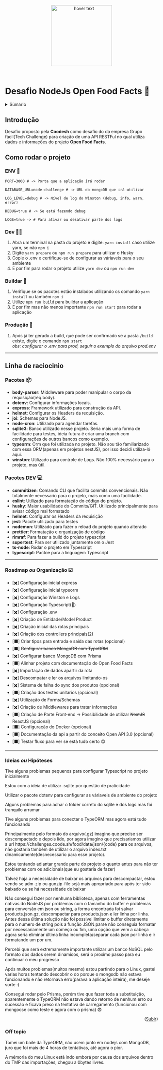<p align="center" style="padding: 5%" >
  <img src="https://hipsters.jobs/files/pictures/Coodesh-Logo-Vertical.png" width="200px" title="hover text">
</p>

# Desafio NodeJs Open Food Facts 🍕

<a name="readme-top"></a>

<details>
  <summary>Súmario</summary>
  <ol>
    <li>
      <a href="#introdução">Introdução</a>
    </li>
    <li>
      <a href="#como-rodar-o-projeto">Como rodar o projeto</a>
      <ul>
        <li><a href="#env-📄">.ENV</a></li>
        <li><a href="#dev-🧑‍💻️">Dev</a></li>
        <li><a href="#buildar-🧱">Buildar</a></li>
        <li><a href="#produção-🎥">Produção</a></li>
      </ul>
    </li>
    <li>
      <a href="#linha-de-raciocinio">Linha de raciocinio</a>
      <ul>
        <li><a href="#pacotes-📦">Pacotes</a></li>
        <li><a href="#pacotes-dev-💻">Pacotes DEV</a></li>
        <li><a href="#roadmap-ou-organização-☑️">Roadmap -> Organização</a></li>
        <li><a href="#ideias-ou-hipóteses">Ideias ou Hipóteses</a></li>
        <li><a href="#off-topic">Off topic</a></li>
      </ul>
    </li>
  </ol>
</details>

## **Introdução**

Desafio proposto pela **Coodesh** como desafio do da empresa Grupo fácil(Tech Challenge) para criação de uma API RESTFul no qual utiliza dados e informações do projeto **Open Food Facts**.

## **Como rodar o projeto**

### ENV 📄

```
PORT=3000 # -> Porta que a aplicação irá rodar

DATABASE_URL=node-challenge # -> URL do mongoDB que irá utilizar

LOG_LEVEL=debug # -> Nível de log do Winston (debug, info, warn, error)

DEBUG=true # -> Se está fazendo debug

LOGS=true -> # Para ativar ou desativar parte dos logs
```

### Dev 🧑‍💻️

1. Abra um terminal na pasta do projeto e digite: `yarn install` caso utilize yarn, se não `npm i`
2. Digite `yarn prepare` ou `npm run prepare` para utilizar o Husky
3. Copie o .env e certifique-se de configurar as váriaveis para o seu ambiente
4. E por fim para rodar o projeto utilize `yarn dev` ou `npm run dev`

### Buildar 🧱

1. Verifique se os pacotes estão instalados utilizando os comando `yarn install` ou também `npm i`
2. Utilize `npm run build` para buildar a aplicação
3. E por fim mas não menos importante `npm run start` para rodar a aplicação

### Produção 🎥

1. Após já ter gerado a build, que pode ser confirmado se a pasta `/build` existe, digite o comando `npm start` </br>
_obs: configurar o .env para prod, seguir o exemplo do arquivo prod.env_ 

___
## **Linha de raciocinio**

### Pacotes 📦

- **body-parser**: Middleware para poder manipular o corpo da requisição(req.body).
- **dotenv**: Configurar informações locais.
- **express**: Framework utilizado para construção da API.
- **helmet**: Configurar os Headers da requisição.
- **joi**: Schemas para NodeJS.
- **node-cron**: Utilizado para agendar tarefas.
- **sqlite3**: Banco utilizado nesse projeto.
  Seria mais uma forma de facilidade para testes, ideia futura é criar uma branch com configurações de outros bancos como exemplo.
- **typeorm**: Orm que foi utilizada no projeto.
  Não sou tão familiarizado com essa ORM(apenas em projetos nestJS), por isso decidi utiliza-ló aqui.
- **winston**: Utilizado para controle de Logs.
  Não 100% necessário para o projeto, mas útil.

### Pacotes **DEV** 💻

- **commitizen**: Comando CLI que facilita commits convencionais.
  Não totalmente necessario para o projeto, mais como uma facilidade.
- **eslint**: Utilizado para formatação do código do projeto.
- **husky**: Maior usabilidade do Commits/GIT.
  Utilizado principalmente para avisar código mal formatado
- **helmet**: Configurar os Headers da requisição
- **jest**: Pacote utilizado para testes
- **nodemon**: Utilizado para fazer o reload do projeto quando alterado
- **prettier**: Formatação e organização de código
- **rimraf**: Para fazer a build do projeto typescript
- **supertest**: Para ser utilizado juntamente om o Jest
- **ts-node**: Rodar o projeto em Typescript
- **typescript**: Pactoe para a linguagem Typescript

___
### **Roadmap _ou_ Organização ☑️**

- [✖️] Configuração inicial express
- [✖️] Configuração inicial typeorm
- [✖️] Configuração Winston e Logs
- [✖️] Configuração Typescript(💙)
- [✖️] Configuração .env
- [✖️] Criação de Entidade/Model Product
- [✖️] Criação inicial das rotas principais
- [✖️] Criação dos controllers principais(2)
- [⬛] Criar tipos para entrada e saida das rotas (opcional)
- [⬛] ~~Configurar banco MongoDB com TypeORM~~
- [✖️] Configurar banco MongoDB com Prisma
- [⬛] Alinhar projeto com documentação do Open Food Facts
- [✖️] Importação de dados apartir da rota
- [✖️] Descompatar e ler os arquivos limitando-os
- [✖️] Sistema de falha do sync dos produtos (opcional)
- [⬛] Criação dos testes unitarios (opcional)
- [✖️] Utilização de Forms/Schemas
- [✖️] Criação de Middlewares para tratar informações
- [⬛] Criação de Parte Front-end -> Possibilidade de utilizar ~~NextJS~~ ReactJS (opcional)
- [⬛] Configuração do Docker (opcional)
- [⬛] Documentação da api a partir do conceito Open API 3.0 (opcional)
- [⬛] Testar fluxo para ver se está tudo certo 😋

____
### **Ideias _ou_ Hipóteses**

<p>
  Tive alguns problemas pequenos para configurar Typescript no projeto inicialmente
</p>

<p>
  Estou com a ideia de utilizar .sqlite por questão de praticidade 
</p>


<p>
  Utilizar o pacote dotenv para configurar as váriaveis de ambiente do projeto
</p>

<p>
  Alguns problemas para achar o folder correto do sqlite e dos logs mas foi tranquilo arrumar
</p>

<p>
  Tive alguns problemas para conectar o TypeORM mas agora está tudo funcionando
</p>

<p>
  Principalmente pelo formato do arquivo(.gz) imagino que precise ser descompactado e depois lido, por agora imagino que precisariamos utilizar a url https://challenges.coode.sh/food/data/json/{code} para os arquivos, não gostaria também de utilizar o arquivo index.txt dinamicamente(desnecessario para esse projeto). 
</p>

<p>
  Estou tentando adiantar grande parte do projeto o quanto antes para não ter problemas com os adicionais(que eu gostaria de fazer)
</p>

<p>
  Talvez haja a necessidade de baixar os arquivos para descompactar, estou vendo se adm-zip ou gunzip-file sejá mais apropriado para após ter sido baixado ou se há necessidade de baixar
</p>


<p>
  Não consegui fazer por nenhuma biblioteca, apenas com ferramentas nativas do NodeJS por problemas com o tamanho do buffer e problemas para conversão em json ou string, a forma encontrada foi salvar products.json.gz, descompactar para products.json e ler linha por linha. Antes dessa última solução não foi possivel limitar o buffer diretamente para o numero de string pois a função JSON.parse não conseguia formatar por necessariamente um começo ou fim, uma opção que vem a cabeça agora seria eliminar última linha incompleta/separar cada json por linha e ir formatando um por um.
</p>

<p>
  Percebi que será extremamente importante utilizar um banco NoSQL pelo formato dos dados serem dinamicos, será o proximo passo para eu continuar o meu progresso
</p>

<p>
  Após muitos problemas(muitos mesmo) estou partindo para o Linux, gastei varias horas tentando descobrir o do porque o mongodb não estava funcionando e não retornava erro(parava a aplicação inteira), me deseje sorte :)
</p>

<p>
  Consegui rodar pelo Prisma, porém tive que fazer toda a substituição, aparentemente o TypeORM não estava dando retorno de nenhum erro ou sucessão e ficava preso na tentativa de carregamento (funcionou com mongoose como teste e agora com o prisma) 😨
</p>

<p align="right">(<a href="#readme-top">Subir</a>)</p>

### **Off topic**
<p>
  Tomei um baile da TypeORM, não usem junto em nodejs com MongoDB, juro que foi mais de 4 horas de tentativas, até agora o pior.
</p>

<p>
  A mémoria do meu Linux está indo emborá por causa dos arquivos dentro do TMP das importações, chegou a 0bytes livres.
</p>

